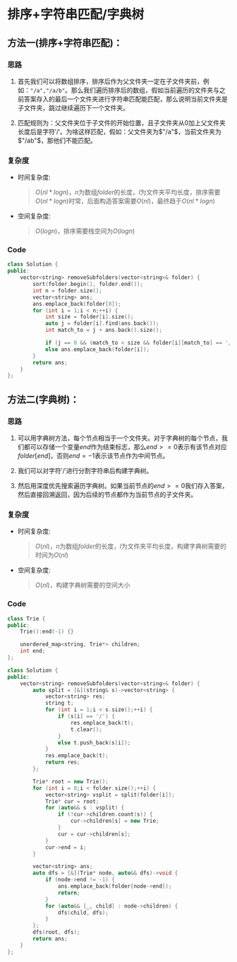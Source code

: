 # 排序+字符串匹配/字典树
## 方法一(排序+字符串匹配)：
### 思路
1. 首先我们可以将数组排序，排序后作为父文件夹一定在子文件夹前，例如：```"/a","/a/b"```。那么我们遍历排序后的数组，假如当前遍历的文件夹与之前答案存入的最后一个文件夹进行字符串匹配能匹配，那么说明当前文件夹是子文件夹，跳过继续遍历下一个文件夹。

2. 匹配规则为：父文件夹位于子文件的开始位置，且子文件夹从$0$加上父文件夹长度后是字符$'/'$。为啥这样匹配，假如：父文件夹为$"/a"$，当前文件夹为$"/ab"$，那他们不能匹配。

### 复杂度
- 时间复杂度:
  > $O(nl*logn)$，$n$为数组$folder$的长度，$l$为文件夹平均长度，排序需要$O(nl*logn)$时常，后面构造答案需要$O(nl)$，最终趋于$O(nl*logn)$
- 空间复杂度:
  > $O(logn)$，排序需要栈空间为$O(logn)$

### Code
```C++ []
class Solution {
public:
    vector<string> removeSubfolders(vector<string>& folder) {
        sort(folder.begin(), folder.end());
        int n = folder.size();
        vector<string> ans;
        ans.emplace_back(folder[0]);
        for (int i = 1;i < n;++i) {
            int size = folder[i].size();
            auto j = folder[i].find(ans.back());
            int match_to = j + ans.back().size();

            if (j == 0 && (match_to < size && folder[i][match_to] == '/')) continue;
            else ans.emplace_back(folder[i]);
        }
        return ans;
    }
};
```

## 方法二(字典树)：
### 思路
1. 可以用字典树方法，每个节点相当于一个文件夹。对于字典树的每个节点，我们都可以存储一个变量$end$作为结束标志，那么$end>=0$表示有该节点对应$folder[end]$，否则$end=-1$表示该节点作为中间节点。

2. 我们可以对字符$'/'$进行分割字符串后构建字典树。

3. 然后用深度优先搜索遍历字典树。如果当前节点的$end>=0$我们存入答案，然后直接回溯返回，因为后续的节点都作为当前节点的子文件夹。

### 复杂度
- 时间复杂度:
  > $O(nl)$，$n$为数组$folder$的长度，$l$为文件夹平均长度，构建字典树需要的时间为$O(nl)$
- 空间复杂度:
  > $O(nl)$，构建字典树需要的空间大小

### Code
```C++ []
class Trie {
public:
    Trie():end(-1) {}

    unordered_map<string, Trie*> children;
    int end;
};

class Solution {
public:
    vector<string> removeSubfolders(vector<string>& folder) {
        auto split = [&](string& s)->vector<string> {
            vector<string> res;
            string t;
            for (int i = 1;i < s.size();++i) {
                if (s[i] == '/') {
                    res.emplace_back(t);
                    t.clear();
                }
                else t.push_back(s[i]);
            }
            res.emplace_back(t);
            return res;
        };

        Trie* root = new Trie();
        for (int i = 0;i < folder.size();++i) {
            vector<string> vsplit = split(folder[i]);
            Trie* cur = root;
            for (auto&& s : vsplit) {
                if (!cur->children.count(s)) {
                    cur->children[s] = new Trie;
                }
                cur = cur->children[s];
            }
            cur->end = i;
        }

        vector<string> ans;
        auto dfs = [&](Trie* node, auto&& dfs)->void {
            if (node->end != -1) {
                ans.emplace_back(folder[node->end]);
                return;
            }
            for (auto&& [_, child] : node->children) {
                dfs(child, dfs);
            }
        };
        dfs(root, dfs);
        return ans;
    }
};
```